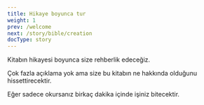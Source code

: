 ```yaml
---
title: Hikaye boyunca tur
weight: 1
prev: /welcome
next: /story/bible/creation
docType: story
---
```


Kitabın hikayesi boyunca size rehberlik edeceğiz.

Çok fazla açıklama yok ama size bu kitabın ne hakkında olduğunu hissettirecektir.

Eğer sadece okursanız birkaç dakika içinde işiniz bitecektir.